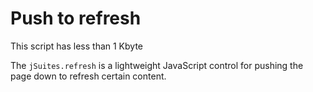 Push to refresh
===============

This script has less than 1 Kbyte

The `jSuites.refresh` is a lightweight JavaScript control for pushing the page down to refresh certain content.
